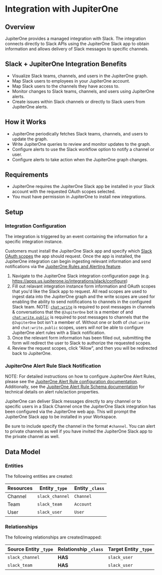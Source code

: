 # Integration with JupiterOne

## Overview

JupiterOne provides a managed integration with Slack. The integration connects
directly to Slack APIs using the JupiterOne Slack app to obtain information and
allows delivery of Slack messages to specific channels.

## Slack + JupiterOne Integration Benefits

- Visualize Slack teams, channels, and users in the JupiterOne graph.
- Map Slack users to employees in your JupiterOne account.
- Map Slack users to the channels they have access to.
- Monitor changes to Slack teams, channels, and users using JupiterOne alerts.
- Create issues within Slack channels or directly to Slack users from JupiterOne
  alerts.

## How it Works

- JupiterOne periodically fetches Slack teams, channels, and users to update the graph.
- Write JupiterOne queries to review and monitor updates to the graph.
- Configure alerts to use the Slack workflow option to notify a channel or user.
- Configure alerts to take action when the JupiterOne graph changes.

## Requirements

- JupiterOne requires the JupiterOne Slack app be installed in your Slack 
account with the requested OAuth scopes selected. 
- You must have permission in JupiterOne to install new integrations.

## Setup

### Integration Configuration

The integration is triggered by an event containing the information for a
specific integration instance.

Customers must install the JupiterOne Slack app and specify which
[Slack OAuth scopes](https://api.slack.com/legacy/oauth-scopes) the app should
request. Once the app is installed, the JupiterOne integration can begin
ingesting relevant information and send notifications via the
[JupiterOne Rules and Alerting feature](https://jupiterone.com/features/rules-alerting/).

1. Navigate to the JupiterOne Slack integration configuration page (e.g.
   https://apps.us.jupiterone.io/integrations/slack/configure)
1. Fill out relavant integration instance form information and OAuth scopes that
   you'd like the Slack app to request. All read scopes are used to ingest data
   into the JupiterOne graph and the write scopes are used for enabling the
   ability to send notifications to channels in the configured Slack team. NOTE:
   [`chat:write`](https://api.slack.com/scopes/chat:write) is required to post
   messages in channels & conversations that the `@JupiterOne` bot is a member
   of and [`chat:write.public`](https://api.slack.com/scopes/chat:write.public)
   is required to post messages to channels that the `@JupiterOne` bot isn't a
   member of. Without one or both of `chat:write` and `chat:write.public`
   scopes, users _will not_ be able to configure JupiterOne alert rules with a
   Slack notification.
1. Once the relevant form information has been filled out, submitting the form
   will redirect the user to Slack to authorize the requested scopes.
1. Review the request scopes, click "Allow", and then you will be redirected
   back to JupiterOne.

### JupiterOne Alert Rule Slack Notification

NOTE: For detailed instructions on how to configure JupiterOne Alert Rules,
please see the
[JupiterOne Alert Rule configuration documentation](https://support.jupiterone.io/hc/en-us/articles/360022720474-6-9-Alerts-and-Alert-Rules).
Additionally, see the
[JupiterOne Alert Rule Schema documentation](https://support.jupiterone.io/hc/en-us/articles/360039711354-Alert-Rule-Schema)
for technical details on alert rule/action properties.

JupiterOne can deliver Slack messages directly to any channel or to specific
users in a Slack Channel once the JupiterOne Slack integration has been configured
via the JupiterOne web app. This will prompt the JupiterOne Slack app to be installed
in your Workspace.

Be sure to include specify the channel in the format `#channel`.
You can alert to private channels as well if you have invited the JupiterOne Slack app to the private channel as well.

<!-- {J1_DOCUMENTATION_MARKER_START} -->
<!--
********************************************************************************
NOTE: ALL OF THE FOLLOWING DOCUMENTATION IS GENERATED USING THE
"j1-integration document" COMMAND. DO NOT EDIT BY HAND! PLEASE SEE THE DEVELOPER
DOCUMENTATION FOR USAGE INFORMATION:

https://github.com/JupiterOne/sdk/blob/master/docs/integrations/development.md
********************************************************************************
-->

## Data Model

### Entities

The following entities are created:

| Resources | Entity `_type`  | Entity `_class` |
| --------- | --------------- | --------------- |
| Channel   | `slack_channel` | `Channel`       |
| Team      | `slack_team`    | `Account`       |
| User      | `slack_user`    | `User`          |

### Relationships

The following relationships are created/mapped:

| Source Entity `_type` | Relationship `_class` | Target Entity `_type` |
| --------------------- | --------------------- | --------------------- |
| `slack_channel`       | **HAS**               | `slack_user`          |
| `slack_team`          | **HAS**               | `slack_user`          |

<!--
********************************************************************************
END OF GENERATED DOCUMENTATION AFTER BELOW MARKER
********************************************************************************
-->
<!-- {J1_DOCUMENTATION_MARKER_END} -->
